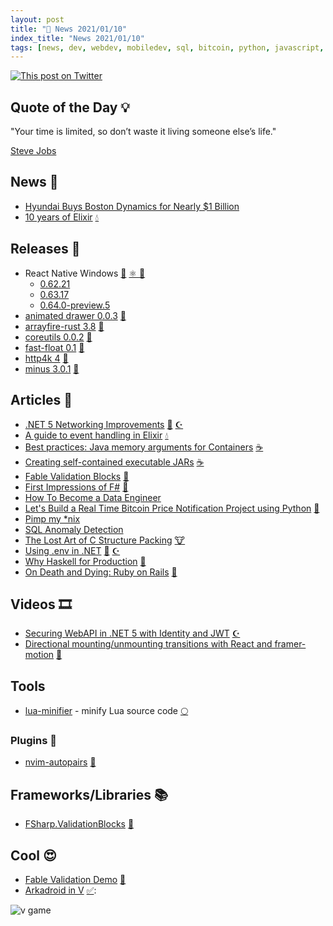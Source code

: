 ```yaml
---
layout: post
title: "📜 News 2021/01/10"
index_title: "News 2021/01/10"
tags: [news, dev, webdev, mobiledev, sql, bitcoin, python, javascript, reactnative, react, dart, rustlang, kotlin, fsharp, csharp, dotnet, java, python, clang, haskell, rubyonrails, lua, neovim, vlang, elixir, erlang]
---
```


<a href="https://twitter.com/adelarsq/status/1348773477646532609">
  <img src="https://user-images.githubusercontent.com/430272/104247465-a2296d80-5446-11eb-97cf-0a75df97dd35.png"
     alt="This post on Twitter"
     class="image">
</a>

## Quote of the Day 💡

"Your time is limited, so don’t waste it living someone else’s life."

[Steve Jobs](https://en.wikipedia.org/wiki/Steve_Jobs)

## News 📰

- [Hyundai Buys Boston Dynamics for Nearly $1 Billion](https://spectrum.ieee.org/automaton/robotics/humanoids/hyundai-buys-boston-dynamics)
- [10 years of Elixir](https://dashbit.co/blog/ten-years-ish-of-elixir) [💧](https://elixir-lang.org "#elixirlang")

## Releases 🥳

- React Native Windows [🔶](https://www.ecma-international.org "#javascript") [⚛️ ](https://reactnative.dev "#reactnative") [🦋](https://www.microsoft.com/pt-br/windows "#windows")
  - [0.62.21](https://github.com/microsoft/react-native-windows/releases/tag/react-native-windows_v0.62.21)
  - [0.63.17](https://github.com/microsoft/react-native-windows/releases/tag/react-native-windows_v0.63.17)
  - [0.64.0-preview.5](https://github.com/microsoft/react-native-windows/releases/tag/react-native-windows_v0.64.0-preview.5)
- [animated drawer 0.0.3](https://pub.dev/packages/animated_drawer) [🎯](https://dart.dev "#dartlang")
- [arrayfire-rust 3.8](https://github.com/arrayfire/arrayfire-rust/releases/tag/v3.8.0) [🦀](https://www.rust-lang.org "#rust")
- [coreutils 0.0.2](https://github.com/uutils/coreutils/releases/tag/0.0.2) [🦀](https://www.rust-lang.org "#rust")
- [fast-float 0.1](https://crates.io/crates/fast-float/0.1.0) [🦀](https://www.rust-lang.org "#rust")
- [http4k 4](https://www.http4k.org/blog/http4k_v4) [🗼](https://kotlinlang.org "#kotlin")
- [minus 3.0.1](https://crates.io/crates/minus/3.0.1) [🦀](https://www.rust-lang.org "#rust")

## Articles 📜

- [.NET 5 Networking Improvements](https://devblogs.microsoft.com/dotnet/net-5-new-networking-improvements/) [🔷](https://fsharp.org "#fsharp #dotnet") [☪️ ](https://docs.microsoft.com/en-us/dotnet/csharp "#csharp #dotnet")
- [A guide to event handling in Elixir](https://mkaszubowski.com/2021/01/09/elixir-event-handling.html) [💧](https://elixir-lang.org "#elixirlang")
- [Best practices: Java memory arguments for Containers](https://blog.gceasy.io/2020/11/05/best-practices-java-memory-arguments-for-containers/) [☕️](https://www.java.com "#java")
- [Creating self-contained executable JARs](https://blog.frankel.ch/creating-self-contained-executable-jars/) [☕️](https://www.java.com "#java")
- [Fable Validation Blocks](https://impure.fun/fun/2021/01/11/fable-validation-blocks/) [🔷](https://fsharp.org "#fsharp #dotnet")
- [First Impressions of F#](https://dev.to/dewofyouryouth_43/first-impressions-of-f-1g9m) [🔷](https://fsharp.org "#fsharp #dotnet")
- [How To Become a Data Engineer](https://khashtamov.com/en/how-to-become-a-data-engineer/)
- [Let's Build a Real Time Bitcoin Price Notification Project using Python](https://thecodingpie.com/post/lets-build-a-real-time-bitcoin-price-notification-python-project/) [🐍](https://www.python.org "#python")
- [Pimp my *nix](https://luc-sydney-georges.medium.com/pimp-my-nix-2e74b229a080)
- [SQL Anomaly Detection](https://hakibenita.com/sql-anomaly-detection)
- [The Lost Art of C Structure Packing](https://hownot2code.com/2016/11/10/the-lost-art-of-c-structure-packing) [🐮](https://www.iso.org/standard/74528.html "#clang")
- [Using .env in .NET](https://dusted.codes/dotenv-in-dotnet) [🔷](https://fsharp.org "#fsharp #dotnet") [☪️ ](https://docs.microsoft.com/en-us/dotnet/csharp "#csharp #dotnet")
- [Why Haskell for Production](https://www.foxhound.systems/blog/why-haskell-for-production/) [🎩](https://www.haskell.org "#haskell")
- [On Death and Dying: Ruby on Rails](https://dev.to/remy29/on-death-and-dying-ruby-on-rails-5d7f) [🔻](https://www.ruby-lang.org "#ruby")

## Videos 🎞

- [Securing WebAPI in .NET 5 with Identity and JWT](https://www.youtube.com/watch?v=Lh82WlOvyQk) [☪️ ](https://docs.microsoft.com/en-us/dotnet/csharp "#csharp #dotnet")
- [Directional mounting/unmounting transitions with React and framer-motion](https://www.youtube.com/watch?v=tZs6sSoYxvM) [🔶](https://reactjs.org "#reactjs")

## Tools

- [lua-minifier](https://goonlinetools.com/lua-minifier/) - minify Lua source code [🌕](https://www.lua.org "#lua")

### Plugins 🔌

- [nvim-autopairs](https://github.com/windwp/nvim-autopairs) [🍃](https://neovim.io "#neovim")

## Frameworks/Libraries 📚

- [FSharp.ValidationBlocks](https://github.com/lfr/FSharp.ValidationBlocks) [🔷](https://fsharp.org "#fsharp #dotnet")

## Cool 😍

- [Fable Validation Demo](https://impure.fun/FSharp.ValidationBlocks/demo/) [🔷](https://fsharp.org "#fsharp #dotnet")
- [Arkadroid in V](https://github.com/ninive/v-arkadroid) [✅](https://vlang.io "#vlang"):

<img src="https://user-images.githubusercontent.com/430272/104246972-aacd7400-5445-11eb-93fa-bed3bab43456.png"
     alt="v game"
     class="image">



